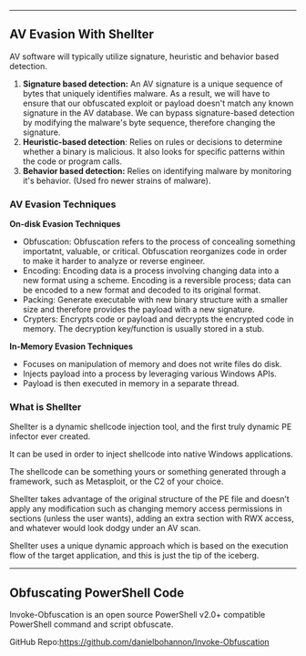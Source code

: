 
---

## AV Evasion With Shellter

AV software will typically utilize signature, heuristic and behavior based detection.

1. **Signature based detection:** An AV signature is a unique sequence of bytes that uniquely identifies malware. As a result, we will have to ensure that our obfuscated exploit or payload doesn't match any known signature in the AV database. We can bypass signature-based detection by modifying the malware's byte sequence, therefore changing the signature.
2. **Heuristic-based detection**: Relies on rules or decisions to determine whether a binary is malicious. It also looks for specific patterns within the code or program calls.
3. **Behavior based detection:** Relies on identifying malware by monitoring it's behavior. (Used fro newer strains of malware).


### AV Evasion Techniques

**On-disk Evasion Techniques**
- Obfuscation: Obfuscation refers to the process of concealing something importatnt, valuable, or critical. Obfuscation reorganizes code in order to make it harder to analyze or reverse engineer.
- Encoding: Encoding data is a process involving changing data into a new format using a scheme. Encoding is a reversible process; data can be encoded to a new format and decoded to its original format.
- Packing: Generate executable with new binary structure with a smaller size and therefore provides the payload with a new signature.
- Crypters: Encrypts code or payload and decrypts the encrypted code in memory. The decryption key/function is usually stored in a stub.

**In-Memory Evasion Techniques**
- Focuses on manipulation of memory and does not write files do disk.
- Injects payload into a process by leveraging various Windows APIs.
- Payload is then executed in memory in a separate thread.

### What is Shellter

Shellter is a dynamic shellcode injection tool, and the first truly dynamic PE infector ever created.

It can be used in order to inject shellcode into native Windows applications.

The shellcode can be something yours or something generated through a framework, such as Metasploit, or the C2 of your choice.

Shellter takes advantage of the original structure of the PE file and doesn’t apply any modification such as changing memory access permissions in sections (unless the user wants), adding an extra section with RWX access, and whatever would look dodgy under an AV scan.

Shellter uses a unique dynamic approach which is based on the execution flow of the target application, and this is just the tip of the iceberg.

---

## Obfuscating PowerShell Code

Invoke-Obfuscation is an open source PowerShell v2.0+ compatible PowerShell command and script obfuscate.

GitHub Repo:https://github.com/danielbohannon/Invoke-Obfuscation

